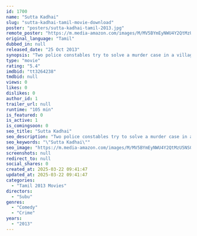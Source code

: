 ```yaml
---
id: 1700
name: "Sutta Kadhai"
slug: "sutta-kadhai-tamil-movie-download"
poster: "posters/sutta-kadhai-tamil-2013.jpg"
remote_poster: "https://m.media-amazon.com/images/M/MV5BYmEyNWU4Y2QtMzU5NS00MzAyLWE1NjMtM2U1NTgwYzIyYmEzXkEyXkFqcGc@._V1_SX300.jpg"
original_language: "Tamil"
dubbed_in: null
released_date: "25 Oct 2013"
synopsis: "Two police constables try to solve a murder case in a village."
type: "movie"
rating: "5.4"
imdbid: "tt3264238"
tmdbid: null
views: 0
likes: 0
dislikes: 0
author_id: 1
trailer_url: null
runtime: "105 min"
is_featured: 0
is_active: 1
is_comingsoon: 0
seo_title: "Sutta Kadhai"
seo_description: "Two police constables try to solve a murder case in a village."
seo_keywords: "\"Sutta Kadhai\""
seo_image: "https://m.media-amazon.com/images/M/MV5BYmEyNWU4Y2QtMzU5NS00MzAyLWE1NjMtM2U1NTgwYzIyYmEzXkEyXkFqcGc@._V1_SX300.jpg"
screenshots: null
redirect_to: null
social_shares: 0
created_at: 2025-03-22 09:41:47
updated_at: 2025-03-22 09:41:47
categories:
  - "Tamil 2013 Movies"
directors:
  - "Subu"
genres:
  - "Comedy"
  - "Crime"
years:
  - "2013"
---
```

